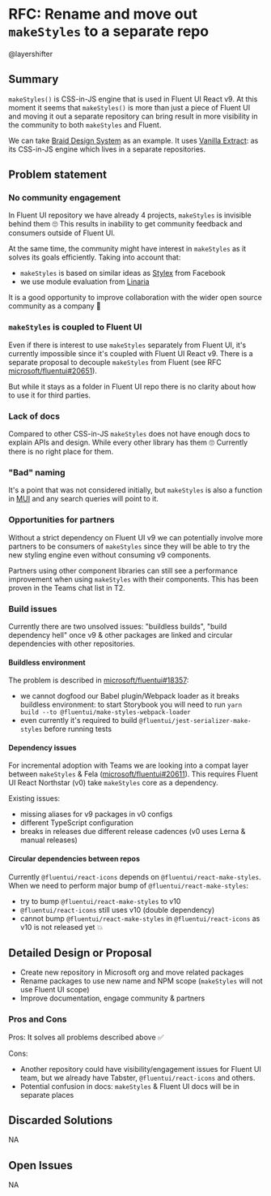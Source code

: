 # RFC: Rename and move out `makeStyles` to a separate repo

@layershifter

## Summary

`makeStyles()` is CSS-in-JS engine that is used in Fluent UI React v9. At this moment it seems that `makeStyles()` is more than just a piece of Fluent UI and moving it out a separate repository can bring result in more visibility in the community to both `makeStyles` and Fluent.

We can take [Braid Design System](https://seek-oss.github.io/braid-design-system/) as an example. It uses [Vanilla Extract](https://github.com/seek-oss/vanilla-extract): as its CSS-in-JS engine which lives in a separate repositories.

## Problem statement

### No community engagement

In Fluent UI repository we have already 4 projects, `makeStyles` is invisible behind them 🙄 This results in inability to get community feedback and consumers outside of Fluent UI.

At the same time, the community might have interest in `makeStyles` as it solves its goals efficiently. Taking into account that:

- `makeStyles` is based on similar ideas as [Stylex](https://www.youtube.com/watch?v=9JZHodNR184&t=229s) from Facebook
- we use module evaluation from [Linaria](https://github.com/callstack/linaria)

It is a good opportunity to improve collaboration with the wider open source community as a company 🚀

### `makeStyles` is coupled to Fluent UI

Even if there is interest to use `makeStyles` separately from Fluent UI, it's currently impossible since it's coupled with Fluent UI React v9. There is a separate proposal to decouple `makeStyles` from Fluent (see RFC [microsoft/fluentui#20651](https://github.com/microsoft/fluentui/pull/20651)).

But while it stays as a folder in Fluent UI repo there is no clarity about how to use it for third parties.

### Lack of docs

Compared to other CSS-in-JS `makeStyles` does not have enough docs to explain APIs and design. While every other library has them 🙄 Currently there is no right place for them.

### "Bad" naming

It's a point that was not considered initially, but `makeStyles` is also a function in [MUI](https://mui.com/styles/basics/) and any search queries will point to it.

### Opportunities for partners

Without a strict dependency on Fluent UI v9 we can potentially involve more partners to be consumers of `makeStyles` since they will be able to try the new styling engine even without consuming v9 components.

Partners using other component libraries can still see a performance improvement when using `makeStyles` with their components. This has been proven in the Teams chat list in T2.

### Build issues

Currently there are two unsolved issues: "buildless builds", "build dependency hell" once v9 & other packages are linked and circular dependencies with other repositories.

#### Buildless environment

The problem is described in [microsoft/fluentui#18357](https://github.com/microsoft/fluentui/issues/18357):

- we cannot dogfood our Babel plugin/Webpack loader as it breaks buildless environment: to start Storybook you will need to run `yarn build --to @fluentui/make-styles-webpack-loader`
- even currently it's required to build `@fluentui/jest-serializer-make-styles` before running tests

#### Dependency issues

For incremental adoption with Teams we are looking into a compat layer between `makeStyles` & Fela ([microsoft/fluentui#20611](https://github.com/microsoft/fluentui/pull/20611)). This requires Fluent UI React Northstar (v0) take `makeStyles` core as a dependency.

Existing issues:

- missing aliases for v9 packages in v0 configs
- different TypeScript configuration
- breaks in releases due different release cadences (v0 uses Lerna & manual releases)

#### Circular dependencies between repos

Currently `@fluentui/react-icons` depends on `@fluentui/react-make-styles`. When we need to perform major bump of `@fluentui/react-make-styles`:

- try to bump `@fluentui/react-make-styles` to v10
- `@fluentui/react-icons` still uses v10 (double dependency)
- cannot bump `@fluentui/react-make-styles` in `@fluentui/react-icons` as v10 is not released yet 💥

## Detailed Design or Proposal

- Create new repository in Microsoft org and move related packages
- Rename packages to use new name and NPM scope (`makeStyles` will not use Fluent UI scope)
- Improve documentation, engage community & partners

### Pros and Cons

Pros: It solves all problems described above ✅

Cons:

- Another repository could have visibility/engagement issues for Fluent UI team, but we already have Tabster, `@fluentui/react-icons` and others.
- Potential confusion in docs: `makeStyles` & Fluent UI docs will be in separate places

## Discarded Solutions

NA

## Open Issues

NA
